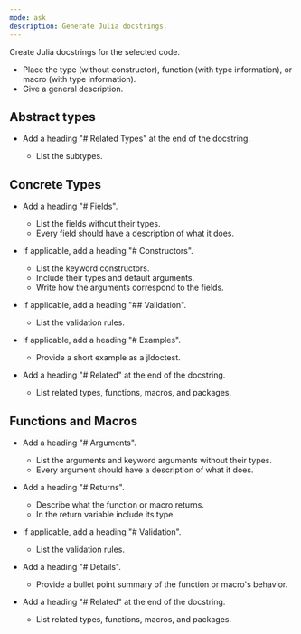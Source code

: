 ```yaml
---
mode: ask
description: Generate Julia docstrings.
---
```


Create Julia docstrings for the selected code.

  - Place the type (without constructor), function (with type information), or macro (with type information).
  - Give a general description.

## Abstract types

  - Add a heading "# Related Types" at the end of the docstring.
    
      + List the subtypes.

## Concrete Types

  - Add a heading "# Fields".
    
      + List the fields without their types.
      + Every field should have a description of what it does.

  - If applicable, add a heading "# Constructors".
    
      + List the keyword constructors.
      + Include their types and default arguments.
      + Write how the arguments correspond to the fields.
  - If applicable, add a heading "## Validation".
    
      + List the validation rules.
  - If applicable, add a heading "# Examples".
    
      + Provide a short example as a jldoctest.
  - Add a heading "# Related" at the end of the docstring.
    
      + List related types, functions, macros, and packages.

## Functions and Macros

  - Add a heading "# Arguments".
    
      + List the arguments and keyword arguments without their types.
      + Every argument should have a description of what it does.

  - Add a heading "# Returns".
    
      + Describe what the function or macro returns.
      + In the return variable include its type.
  - If applicable, add a heading "# Validation".
    
      + List the validation rules.
  - Add a heading "# Details".
    
      + Provide a bullet point summary of the function or macro's behavior.
  - Add a heading "# Related" at the end of the docstring.
    
      + List related types, functions, macros, and packages.
